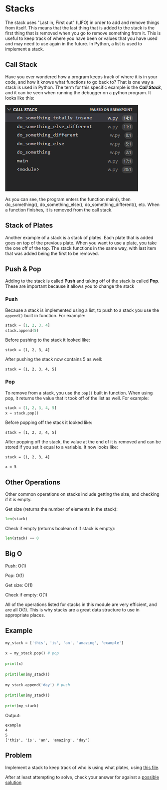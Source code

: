 # Stacks

The stack uses "Last in, First out" (LIFO) in order to add and remove things from itself. This means that the last thing that is added to the stack is the first thing that is removed when you go to remove something from it. This is useful to keep track of where you have been or values that you have used and may need to use again in the future. In Python, a list is used to implement a stack.

## Call Stack

Have you ever wondered how a program keeps track of where it is in your code, and how it knows what functions to go back to? That is one way a stack is used in Python. The term for this specific example is the **_Call Stack_**, and it can be seen when running the debugger on a python program. It looks like this:

![Call Stack](images/callstack.png)

As you can see, the program enters the function main(), then do_something(), do_something_else(), do_something_different(), etc. When a function finishes, it is removed from the call stack.

## Stack of Plates

Another example of a stack is a stack of plates. Each plate that is added goes on top of the previous plate. When you want to use a plate, you take the one off of the top. The stack functions in the same way, with last item that was added being the first to be removed. 

## Push & Pop

Adding to the stack is called **Push** and taking off of the stack is called **Pop**. These are important because it allows you to change the stack 

### Push

Because a stack is implemented using a list, to push to a stack you use the `append()` built in function. For example:

```python
stack = [1, 2, 3, 4]
stack.append(5)
```

Before pushing to the stack it looked like: 

`stack = [1, 2, 3, 4]` 

After pushing the stack now contains 5 as well: 

`stack = [1, 2, 3, 4, 5]`

### Pop

To remove from a stack, you use the `pop()` built in function. When using pop, it returns the value that it took off of the list as well. For example:

```python
stack = [1, 2, 3, 4, 5]
x = stack.pop()
```

Before popping off the stack it looked like:

`stack = [1, 2, 3, 4, 5]`

After popping off the stack, the value at the end of it is removed and can be stored if you set it equal to a variable. It now looks like:

`stack = [1, 2, 3, 4]`

`x = 5`


## Other Operations

Other common operations on stacks include getting the size, and checking if it is empty.

Get size (returns the number of elements in the stack):

```python
len(stack)
```

Check if empty (returns boolean of if stack is empty):

```python
len(stack) == 0
```

## Big O

Push: O(1)

Pop: O(1)

Get size: O(1)

Check if empty: O(1)

All of the operations listed for stacks in this module are very efficient, and are all O(1). This is why stacks are a great data structure to use in appropriate places.

## Example

```python
my_stack = ['this', 'is', 'an', 'amazing', 'example']

x = my_stack.pop() # pop

print(x)

print(len(my_stack))

my_stack.append('day') # push

print(len(my_stack))

print(my_stack)
```

Output:

```
example
4
5
['this', 'is', 'an', 'amazing', 'day']
```

## Problem

Implement a stack to keep track of who is using what plates, using 
[this file](assignments/stack.py).

After at least attempting to solve, check your answer for against a 
[possible solution](solutions/stack.py)
